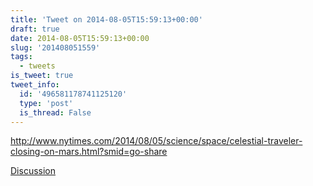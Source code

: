 ```yaml
---
title: 'Tweet on 2014-08-05T15:59:13+00:00'
draft: true
date: 2014-08-05T15:59:13+00:00
slug: '201408051559'
tags:
  - tweets
is_tweet: true
tweet_info:
  id: '496581178741125120'
  type: 'post'
  is_thread: False
---
```




<http://www.nytimes.com/2014/08/05/science/space/celestial-traveler-closing-on-mars.html?smid=go-share>

[Discussion](https://x.com/sytelus/status/496581178741125120)
